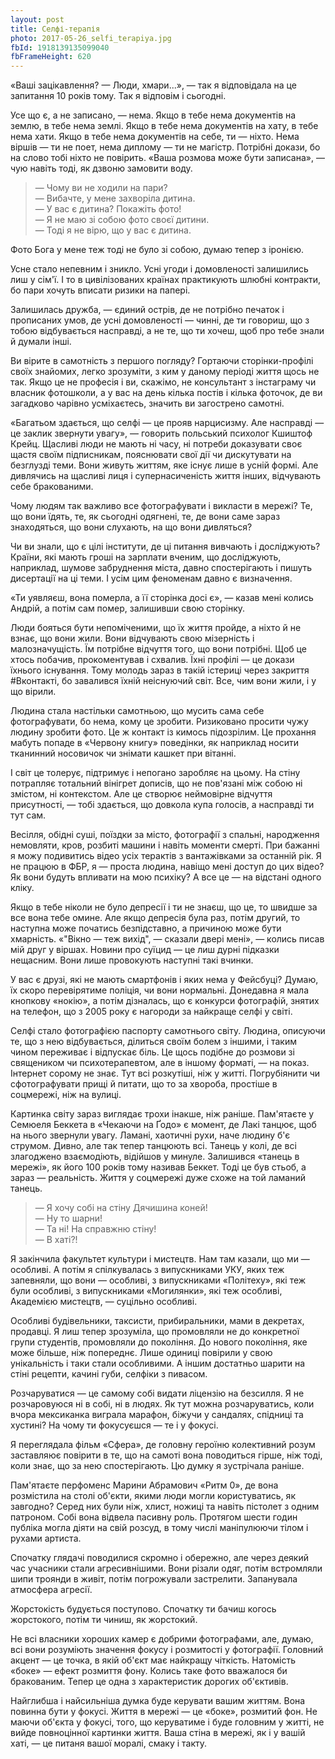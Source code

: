 ```yaml
---
layout: post
title: Селфі-терапія
photo: 2017-05-26_selfi_terapiya.jpg
fbId: 1918139135099040
fbFrameHeight: 620
---
```


«Ваші зацікавлення? — Люди, хмари...», — так я відповідала на це запитання 10 років тому. Так я відповім і сьогодні.

Усе що є, а не записано, — нема. Якщо в тебе нема документів на землю, в тебе нема землі. Якщо в тебе нема документів на хату, в тебе нема хати. Якщо в тебе нема документів на себе, ти — ніхто. Нема віршів — ти не поет, нема диплому — ти не магістр. Потрібні докази, бо на слово тобі ніхто не повірить. «Ваша розмова може бути записана», — чую навіть тоді, як дзвоню замовити воду.

<!--more-->

>— Чому ви не ходили на пари?<br />
— Вибачте, у мене захворіла дитина.<br />
— У вас є дитина? Покажіть фото!<br />
— Я не маю зі собою фото своєї дитини.<br />
— Тоді я не вірю, що у вас є дитина.

Фото Бога у мене теж тоді не було зі собою, думаю тепер з іронією.

Усне стало непевним і зникло. Усні угоди і домовленості залишились лиш у сім'ї. І то в цивілізованих країнах практикують шлюбні контракти, бо пари хочуть вписати ризики на папері.

Залишилась дружба, — єдиний острів, де не потрібно печаток і прописаних умов, де усні домовленості — чинні, де ти говориш, що з тобою відбувається насправді, а не те, що ти хочеш, щоб про тебе знали й думали інші.

Ви вірите в самотність з першого погляду? Гортаючи сторінки-профілі своїх знайомих, легко зрозуміти, з ким у даному періоді життя щось не так. Якщо це не професія і ви, скажімо, не консультант з інстаграму чи власник фотошколи, а у вас на день кілька постів і кілька фоточок, де ви загадково чарівно усміхаєтесь, значить ви загострено самотні.

«Багатьом здається, що селфі — це прояв нарцисизму. Але насправді — це заклик звернути увагу», — говорить польський психолог Кшиштоф Крейц. Щасливі люди не мають ні часу, ні потреби доказувати своє щастя своїм підписникам, пояснювати свої дії чи дискутувати на безглузді теми. Вони живуть життям, яке існує лише в усній формі. Але дивлячись на щасливі лиця і супернасиченість життя інших, відчувають себе бракованими.

Чому людям так важливо все фотографувати і викласти в мережі? Те, що вони їдять, те, як сьогодні одягнені, те, де вони саме зараз знаходяться, що вони слухають, на що вони дивляться?

Чи ви знали, що є цілі інститути, де ці питання вивчають і досліджують? Країни, які мають гроші на зарплати вченим, що досліджують, наприклад, шумове забруднення міста, давно спостерігають і пишуть дисертації на ці теми. І усім цим феноменам давно є визначення.

«Ти уявляєш, вона померла, а її сторінка досі є», — казав мені колись Андрій, а потім сам помер, залишивши свою сторінку.

Люди бояться бути непоміченими, що їх життя пройде, а ніхто й не взнає, що вони жили. Вони відчувають свою мізерність і малозначущість. Їм потрібне відчуття того, що вони потрібні. Щоб це хтось побачив, прокоментував і схвалив. Їхні профілі — це докази їхнього існування. Тому молодь зараз в такій істериці через закриття #Вконтакті, бо завалився їхній неіснуючий світ. Все, чим вони жили, і у що вірили.

Людина стала настільки самотньою, що мусить сама себе фотографувати, бо нема, кому це зробити. Ризиковано просити чужу людину зробити фото. Це ж контакт із кимось підозрілим. Це прохання мабуть попаде в «Червону книгу» поведінки, як наприклад носити тканинний носовичок чи знімати кашкет при вітанні.

І світ це толерує, підтримує і непогано заробляє на цьому. На стіну потрапляє тотальний вінігрет дописів, що не пов'язані між собою ні змістом, ні контекстом. Але це створює неймовірне відчуття присутності, — тобі здається, що довкола купа голосів, а насправді ти тут сам.

Весілля, обідні суші, поїздки за місто, фотографії з спальні, народження немовляти, кров, розбиті машини і навіть моменти смерті. При бажанні я можу подивитись відео усіх терактів з вантажівками за останній рік. Я не працюю в ФБР, я — проста людина, навіщо мені доступ до цих відео? Як вони будуть впливати на мою психіку? А все це — на відстані одного кліку.

Якщо в тебе ніколи не було депресії і ти не знаєш, що це, то швидше за все вона тебе омине. Але якщо депресія була раз, потім другий, то наступна може початись безпідставно, а причиною може бути хмарність. «"Вікно — теж вихід", — сказали двері мені», — колись писав мій друг у віршах. Новини про суїцид — це лиш дурні підказки нещасним. Вони лише провокують наступні такі вчинки.

У вас є друзі, які не мають смартфонів і яких нема у Фейсбуці? Думаю, їх скоро перевірятиме поліція, чи вони нормальні. Донедавна я мала кнопкову «нокію», а потім дізналась, що є конкурси фотографій, знятих на телефон, що з 2005 року є нагороди за найкраще селфі у світі.

Селфі стало фотографією паспорту самотнього світу. Людина, описуючи те, що з нею відбувається, ділиться своїм болем з іншими, і таким чином переживає і відпускає біль. Це щось подібне до розмови зі священиком чи психотерапевтом, але в іншому форматі, — на показ. Інтернет сорому не знає. Тут всі розкутіші, ніж у житті. Погрубіянити чи сфотографувати прищі й питати, що то за хвороба, простіше в соцмережі, ніж на вулиці.

Картинка світу зараз виглядає трохи інакше, ніж раніше. Пам'ятаєте у Семюеля Беккета в «Чекаючи на Ґодо» є момент, де Лакі танцює, щоб на нього звернули увагу. Ламані, хаотичні рухи, наче людину б'є струмом. Дивно, але так тепер танцюють всі. Танець у колі, де всі злагоджено взаємодіють, відійшов у минуле. Залишився «танець в мережі», як його 100 років тому називав Беккет. Тоді це був стьоб, а зараз — реальність. Життя у соцмережі дуже схоже на той ламаний танець.

>— Я хочу собі на стіну Дячишина коней!<br />
— Ну то шарни!<br />
— Та ні! На справжню стіну!<br />
— В хаті?!

Я закінчила факультет культури і мистецтв. Нам там казали, що ми — особливі. А потім я спілкувалась з випускниками УКУ, яких теж запевняли, що вони — особливі, з випускниками «Політеху», які теж були особливі, з випускниками «Могилянки», які теж особливі, Академією мистецтв, — суцільно особливі.

Особливі будівельники, таксисти, прибиральники, мами в декретах, продавці. Я лиш тепер зрозуміла, що промовляли не до конкретної групи студентів, промовляли до покоління. До нового покоління, яке може більше, ніж попереднє. Лише одиниці повірили у свою унікальність і таки стали особливими. А іншим достатньо шарити на стіні рецепти, качині губи, селфіки з пивасом.

Розчаруватися — це самому собі видати ліцензію на безсилля. Я не розчаровуюся ні в собі, ні в людях. Як тут можна розчаруватись, коли вчора мексиканка виграла марафон, біжучи у сандалях, спідниці та хустині? На чому ти фокусуєшся — те і у фокусі.

Я переглядала фільм «Сфера», де головну героїню колективний розум заставляює повірити в те, що на самоті вона поводиться гірше, ніж тоді, коли знає, що за нею спостерігають. Цю думку я зустрічала раніше.

Пам'ятаєте перфоменс Марини Абрамович «Ритм 0», де вона розмістила на столі об'єкти, якими люди могли користуватись, як завгодно? Серед них були ніж, хлист, ножиці та навіть пістолет з одним патроном. Собі вона відвела пасивну роль. Протягом шести годин публіка могла діяти на свій розсуд, в тому числі маніпулюючи тілом і рухами артиста.

Спочатку глядачі поводилися скромно і обережно, але через деякий час учасники стали агресивнішими. Вони різали одяг, потім встромляли шипи троянди в живіт, потім погрожували застрелити. Запанувала атмосфера агресії.

Жорстокість будується поступово. Спочатку ти бачиш когось жорстокого, потім ти чиниш, як жорстокий.

Не всі власники хороших камер є добрими фотографами, але, думаю, всі вони розуміють значення фокусу і розмитості у фотографії. Головний акцент — це точка, в якій об'єкт має найкращу чіткість. Натомість «боке» — ефект розмиття фону. Колись таке фото вважалося би бракованим. Тепер це одна з характеристик дорогих об'єктивів. 

Найглибша і найсильніша думка буде керувати вашим життям. Вона повинна бути у фокусі. Життя в мережі — це «боке», розмитий фон. Не маючи об'єкта у фокусі, того, що керуватиме і буде головним у житті, не вийде повноцінної картинки життя. Ваша стіна в мережі, як і у вашій хаті, — це питаня вашої моралі, смаку і такту.